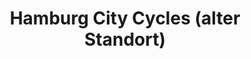 ---
title: "Hamburg City Cycles (alter Standort)"
url: /hamburg/hamburg-city-cycles-alter-standort/
shop: Mieten
---